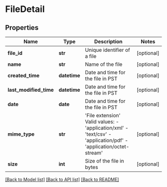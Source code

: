 # FileDetail

## Properties
Name | Type | Description | Notes
------------ | ------------- | ------------- | -------------
**file_id** | **str** | Unique identifier of a file | [optional] 
**name** | **str** | Name of the file | [optional] 
**created_time** | **datetime** | Date and time for the file in PST | [optional] 
**last_modified_time** | **datetime** | Date and time for the file in PST | [optional] 
**date** | **date** | Date and time for the file in PST | [optional] 
**mime_type** | **str** | &#39;File extension&#39;  Valid values: - &#39;application/xml&#39; - &#39;text/csv&#39; - &#39;application/pdf&#39; - &#39;application/octet-stream&#39;  | [optional] 
**size** | **int** | Size of the file in bytes | [optional] 

[[Back to Model list]](../README.md#documentation-for-models) [[Back to API list]](../README.md#documentation-for-api-endpoints) [[Back to README]](../README.md)


